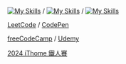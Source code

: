 [![My Skills](https://skillicons.dev/icons?i=js,html,css)](https://skillicons.dev) / [![My Skills](https://skillicons.dev/icons?i=py,django)](https://skillicons.dev) / [![My Skills](https://skillicons.dev/icons?i=git)](https://skillicons.dev)

[LeetCode](https://leetcode.com/u/RDNNN/) / [CodePen](https://codepen.io/RDNNNNN)

[freeCodeCamp](https://www.freecodecamp.org/RDNNN) / [Udemy](https://www.udemy.com/user/ma-yu-deng/)

[2024 iThome 鐵人賽](https://ithelp.ithome.com.tw/users/20168290/ironman/7118)
